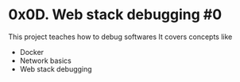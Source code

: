 # 0x0D. Web stack debugging #0

This project teaches how to debug softwares
It covers concepts like
- Docker
- Network basics
- Web stack debugging
